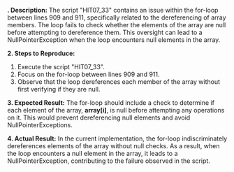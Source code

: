 ﻿**. Description:** The script "HIT07\_33" contains an issue within the for-loop between lines 909 and 911, specifically related to the dereferencing of array members. The loop fails to check whether the elements of the array are null before attempting to dereference them. This oversight can lead to a NullPointerException when the loop encounters null elements in the array.

**2. Steps to Reproduce:**

1. Execute the script "HIT07\_33".
1. Focus on the for-loop between lines 909 and 911.
1. Observe that the loop dereferences each member of the array without first verifying if they are null.

**3. Expected Result:** The for-loop should include a check to determine if each element of the array, **array[i]**, is null before attempting any operations on it. This would prevent dereferencing null elements and avoid NullPointerExceptions.

**4. Actual Result:** In the current implementation, the for-loop indiscriminately dereferences elements of the array without null checks. As a result, when the loop encounters a null element in the array, it leads to a NullPointerException, contributing to the failure observed in the script.

